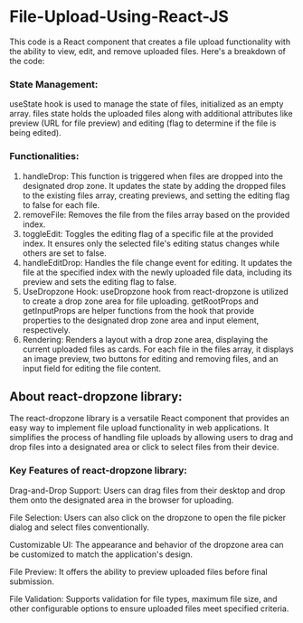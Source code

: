 # File-Upload-Using-React-JS
This code is a React component that creates a file upload functionality with the ability to view, edit, and remove uploaded files. Here's a breakdown of the code:

### State Management:
useState hook is used to manage the state of files, initialized as an empty array.
files state holds the uploaded files along with additional attributes like preview (URL for file preview) and editing (flag to determine if the file is being edited).

### Functionalities:
1. handleDrop: This function is triggered when files are dropped into the designated drop zone. It updates the state by adding the dropped files to the existing files array, creating previews, and setting the editing flag to false for each file.
2. removeFile: Removes the file from the files array based on the provided index.
3. toggleEdit: Toggles the editing flag of a specific file at the provided index. It ensures only the selected file's editing status changes while others are set to false.
4. handleEditDrop: Handles the file change event for editing. It updates the file at the specified index with the newly uploaded file data, including its preview and sets the editing flag to false.
5. UseDropzone Hook:
useDropzone hook from react-dropzone is utilized to create a drop zone area for file uploading.
getRootProps and getInputProps are helper functions from the hook that provide properties to the designated drop zone area and input element, respectively.
6. Rendering:
Renders a layout with a drop zone area, displaying the current uploaded files as cards.
For each file in the files array, it displays an image preview, two buttons for editing and removing files, and an input field for editing the file content.

## About react-dropzone  library:
The react-dropzone library is a versatile React component that provides an easy way to implement file upload functionality in web applications. It simplifies the process of handling file uploads by allowing users to drag and drop files into a designated area or click to select files from their device.

### Key Features of react-dropzone  library:
Drag-and-Drop Support: Users can drag files from their desktop and drop them onto the designated area in the browser for uploading.

File Selection: Users can also click on the dropzone to open the file picker dialog and select files conventionally.

Customizable UI: The appearance and behavior of the dropzone area can be customized to match the application's design.

File Preview: It offers the ability to preview uploaded files before final submission.

File Validation: Supports validation for file types, maximum file size, and other configurable options to ensure uploaded files meet specified criteria.

